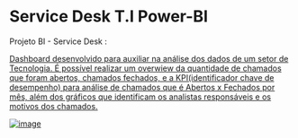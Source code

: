 # Service Desk T.I Power-BI

Projeto BI - Service Desk :<a href = " https://app.powerbi.com/view?r=eyJrIjoiY2I5MmQxZDEtNWRjNC00YmNlLTg3NjAtODlmMzBkOGE4ODkzIiwidCI6ImIzMDdiODEyLTUwYWMtNDI0My1iNDNiLThlM2YzYzljODRlNSJ9">

Dashboard desenvolvido para auxiliar na análise dos dados de um setor de Tecnologia. É possível realizar um overwiew da quantidade de chamados que foram abertos, chamados fechados, e a KPI(identificador chave de desempenho) para análise de chamados que é Abertos x Fechados por mês, além dos gráficos que identificam os analistas responsáveis e os motivos dos chamados.

![image](https://user-images.githubusercontent.com/103524711/182235163-ffabb45e-f17e-413a-8806-ddb2c66431cc.png)
